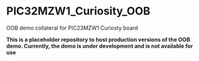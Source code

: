 # PIC32MZW1_Curiosity_OOB
OOB demo collateral for PIC23MZW1 Curiosty board

**This is a placeholder repository to host production versions of the OOB demo. Currently, the demo is under development and is not available for use**
